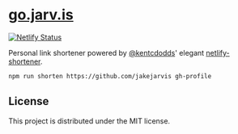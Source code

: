 # [go.jarv.is](https://go.jarv.is/)

[![Netlify Status](https://api.netlify.com/api/v1/badges/6c1d7761-137b-40e8-b93a-1f6b06430e38/deploy-status)](https://app.netlify.com/sites/jovial-gates-ad3991/deploys)

Personal link shortener powered by [@kentcdodds](https://github.com/kentcdodds)' elegant [netlify-shortener](https://github.com/kentcdodds/netlify-shortener).

```bash
npm run shorten https://github.com/jakejarvis gh-profile
```


## License

This project is distributed under the MIT license.
